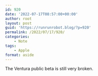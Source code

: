 ```yaml
---
id: 920
date: '2022-07-17T08:57:00+00:00'
author: root
layout: post
guid: 'https://runrunrobot.blog/?p=920'
permalink: /2022/07/17/920/
categories:
    - Note
tags:
    - Apple
format: aside
---
```


The Ventura public beta is still very broken.